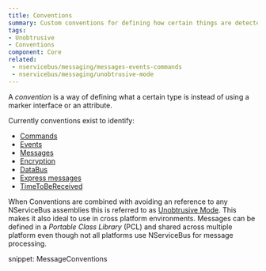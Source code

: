 ```yaml
---
title: Conventions
summary: Custom conventions for defining how certain things are detected.
tags:
- Unobtrusive
- Conventions
component: Core
related:
 - nservicebus/messaging/messages-events-commands
 - nservicebus/messaging/unobtrusive-mode
---
```


A *convention* is a way of defining what a certain type is instead of using a marker interface or an attribute.

Currently conventions exist to identify:

 * [Commands](/nservicebus/messaging/messages-events-commands.md)
 * [Events](/nservicebus/messaging/messages-events-commands.md)
 * [Messages](/nservicebus/messaging/messages-events-commands.md)
 * [Encryption](/nservicebus/security/encryption.md)
 * [DataBus](/nservicebus/messaging/databus.md)
 * [Express messages](/nservicebus/messaging/non-durable-messaging.md)
 * [TimeToBeReceived](/nservicebus/messaging/discard-old-messages.md)

When Conventions are combined with avoiding an reference to any NServiceBus assemblies this is referred to as [Unobtrusive Mode](unobtrusive-mode.md). This makes it also ideal to use in cross platform environments. Messages can be defined in a *Portable Class Library* (PCL) and shared across multiple platform even though not all platforms use NServiceBus for message processing.


snippet: MessageConventions
